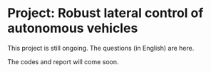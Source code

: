 # Project: Robust lateral control of autonomous vehicles
This project is still ongoing. The questions (in English) are here.

The codes and report will come soon.
